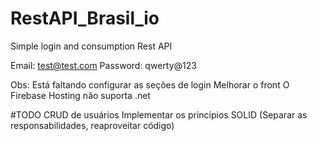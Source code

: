 # RestAPI_Brasil_io
Simple login and consumption Rest API

Email: test@test.com
Password: qwerty@123


Obs: Está faltando configurar as seções de login
     Melhorar o front
     O Firebase Hosting não suporta .net
     
#TODO
  CRUD de usuários
  Implementar os princípios SOLID (Separar as responsabilidades, reaproveitar código)

